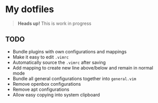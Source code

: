 # My dotfiles

> **Heads up!** This is work in progress

## TODO

- Bundle plugins with own configurations and mappings
- Make it easy to edit `.vimrc`
- Automatically source the `.vimrc` after saving
- Add mapping to create new line above/below and remain in normal mode
- Bundle all general configurations together into `general.vim`
- Remove openbox configurations
- Remove apt configurations
- Allow easy copying into system clipboard
